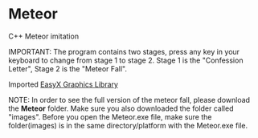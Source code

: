 # Meteor
C++ Meteor imitation

IMPORTANT: The program contains two stages, press any key in your keyboard to change from stage 1 to stage 2. Stage 1 is the "Confession Letter", Stage 2 is the "Meteor Fall".

Imported [EasyX Graphics Library](https://docs.easyx.cn/en-us/setup) 

NOTE: In order to see the full version of the meteor fall, please download the __Meteor__ folder. Make sure you also downloaded the folder called "images". Before you open the Meteor.exe file, make sure the folder(images) is in the same directory/platform with the Meteor.exe file. 
